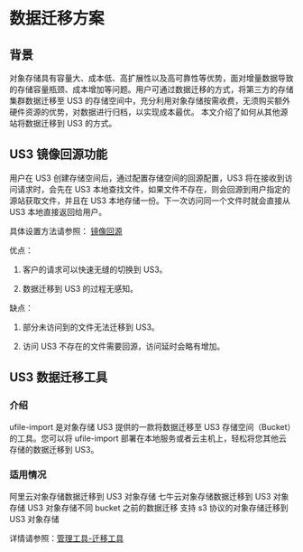 # 数据迁移方案

## 背景
对象存储具有容量大、成本低、高扩展性以及高可靠性等优势，面对增量数据导致的存储容量瓶颈、成本增加等问题。用户可通过数据迁移的方式，将第三方的存储集群数据迁移至 US3 的存储空间中，充分利用对象存储按需收费，无须购买额外硬件资源的优势，对数据进行归档，以实现成本最优。
本文介绍了如何从其他源站将数据迁移到 US3 的方式。

## US3 镜像回源功能

用户在 US3 创建存储空间后，通过配置存储空间的回源配置，US3 将在接收到访问请求时，会先在 US3 本地查找文件，如果文件不存在，则会回源到用户指定的源站获取文件，并且在 US3 本地存储一份。下一次访问同一个文件时就会直接从 US3 本地直接返回给用户。

具体设置方法请参照：
[镜像回源](https://docs.ucloud.cn/ufile/guide/mirror)

优点：

1. 客户的请求可以快速无缝的切换到 US3。

2. 数据迁移到 US3 的过程无感知。

缺点：

1. 部分未访问到的文件无法迁移到 US3。

2. 访问 US3 不存在的文件需要回源，访问延时会略有增加。

## US3 数据迁移工具

### 介绍
ufile-import 是对象存储 US3 提供的一款将数据迁移至 US3 存储空间（Bucket）的工具。您可以将 ufile-import 部署在本地服务或者云主机上，轻松将您其他云存储的数据迁移到 US3。

### 适用情况
阿里云对象存储数据迁移到 US3 对象存储
七牛云对象存储数据迁移到 US3 对象存储
US3 对象存储不同 bucket 之前的数据迁移
支持 s3 协议的对象存储迁移到 US3 对象存储

详情请参照：[管理工具-迁移工具](https://docs.ucloud.cn/ufile/tools/us3sync/introduction)